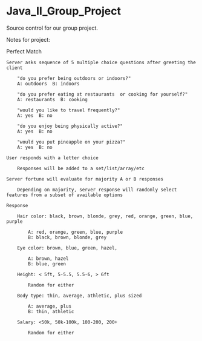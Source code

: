 # Java_II_Group_Project
Source control for our group project.


Notes for project:

Perfect Match

	Server asks sequence of 5 multiple choice questions after greeting the client
	
		"do you prefer being outdoors or indoors?"
		A: outdoors  B: indoors
		
		"do you prefer eating at restaurants  or cooking for yourself?"
		A: restaurants  B: cooking
		
		"would you like to travel frequently?"
		A: yes  B: no
		
		"do you enjoy being physically active?"
		A: yes  B: no
		
		"would you put pineapple on your pizza?"
		A: yes  B: no

	User responds with a letter choice
		
		Responses will be added to a set/list/array/etc
		
	Server fortune will evaluate for majority A or B responses 
		
		Depending on majority, server response will randomly select features from a subset of available options 
		
	Response
	
		Hair color: black, brown, blonde, grey, red, orange, green, blue, purple
		
			A: red, orange, green, blue, purple
			B: black, brown, blonde, grey
		
		Eye color: brown, blue, green, hazel,
			
			A: brown, hazel
			B: blue, green
		
		Height: < 5ft, 5-5.5, 5.5-6, > 6ft
		
			Random for either
		
		Body type: thin, average, athletic, plus sized
		
			A: average, plus
			B: thin, athletic
		
		Salary: <50k, 50k-100k, 100-200, 200+
		
			Random for either
